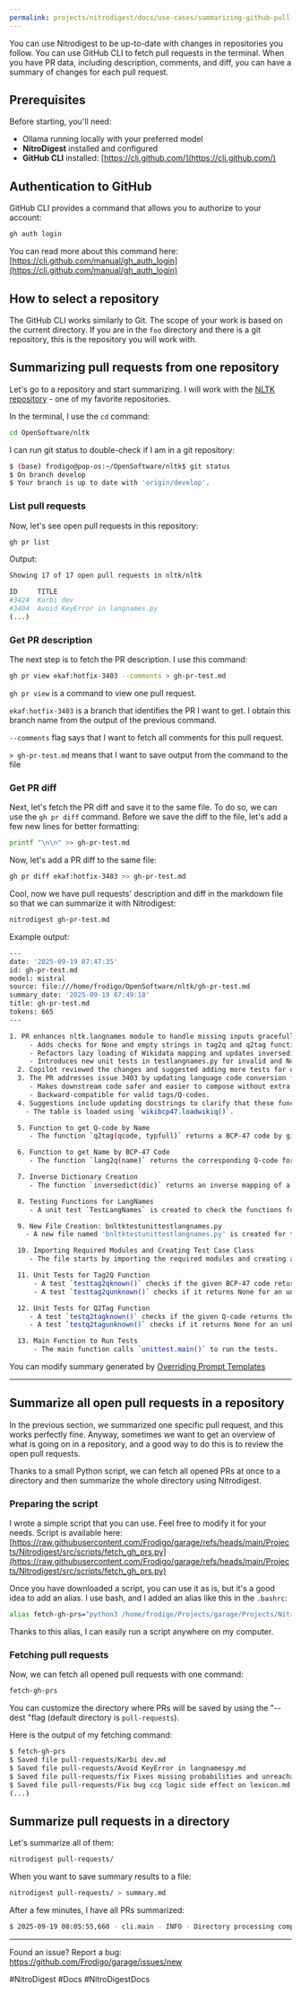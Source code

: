 ```yaml
---
permalink: projects/nitrodigest/docs/use-cases/summarizing-github-pull-requests
---
```

You can use Nitrodigest to be up-to-date with changes in repositories you follow. You can use GitHub CLI to fetch pull requests in the terminal. When you have PR data, including description, comments, and diff, you can have a summary of changes for each pull request.

## Prerequisites

Before starting, you'll need:

- Ollama running locally with your preferred model
- **NitroDigest** installed and configured
- **GitHub CLI** installed: [https://cli.github.com/](https://cli.github.com/)

## Authentication to GitHub

GitHub CLI provides a command that allows you to authorize to your account:

```bash
gh auth login
```

You can read more about this command here: [https://cli.github.com/manual/gh_auth_login](https://cli.github.com/manual/gh_auth_login)

## How to select a repository

The GitHub CLI works similarly to Git. The scope of your work is based on the current directory. If you are in the `foo` directory and there is a git repository, this is the repository you will work with.

## Summarizing pull requests from one repository

Let's go to a repository and start summarizing. I will work with the [NLTK repository](https://github.com/nltk/nltk) - one of my favorite repositories.

In the terminal, I use the `cd` command:

```bash
cd OpenSoftware/nltk
```

I can run git status to double-check if I am in a git repository:

```bash
$ (base) frodigo@pop-os:~/OpenSoftware/nltk$ git status
$ On branch develop
$ Your branch is up to date with 'origin/develop'.
```

### List pull requests

Now, let's see open pull requests in this repository:

```bash
gh pr list
```

Output:

```bash
Showing 17 of 17 open pull requests in nltk/nltk

ID     TITLE                                                                           BRANCH                                                         CREATED AT
#3424  Karbi dev                                                                       melur-cu:karbi_dev                                             about 14 hours ago
#3404  Avoid KeyError in langnames.py                                                  ekaf:hotfix-3403                                               about 2 months ago
(...)
```

### Get PR description

The next step is to fetch the PR description. I use this command:

```bash
gh pr view ekaf:hotfix-3403 --comments > gh-pr-test.md
```

`gh pr view` is a command to view one pull request.

`ekaf:hotfix-3403` is a branch that identifies the PR I want to get. I obtain this branch name from the output of the previous command.

`--comments` flag says that I want to fetch all comments for this pull request.

`> gh-pr-test.md` means that I want to save output from the command to the file

### Get PR diff

Next, let's fetch the PR diff and save it to the same file. To do so, we can use the `gh pr diff` command. Before we save the diff to the file, let's add a few new lines for better formatting:

```bash
printf "\n\n" >> gh-pr-test.md
```

Now, let's add a PR diff to the same file:

```bash
gh pr diff ekaf:hotfix-3403 >> gh-pr-test.md
```

Cool, now we have pull requests' description and diff in the markdown file so that we can summarize it with Nitrodigest:

```bash
nitrodigest gh-pr-test.md
```

Example output:

```bash
---
date: '2025-09-19 07:47:35'
id: gh-pr-test.md
model: mistral
source: file:///home/frodigo/OpenSoftware/nltk/gh-pr-test.md
summary_date: '2025-09-19 07:49:18'
title: gh-pr-test.md
tokens: 665
---

1. PR enhances nltk.langnames module to handle missing inputs gracefully.
     - Adds checks for None and empty strings in tag2q and q2tag functions.
     - Refactors lazy loading of Wikidata mapping and updates inversedictionary generation.
     - Introduces new unit tests in testlangnames.py for invalid and None inputs.
  2. Copilot reviewed the changes and suggested adding more tests for edge cases to ensure expected behavior.
  3. The PR addresses issue 3403 by updating language code conversion functions to use .get() for dictionary lookups, preventing KeyError exceptions.
     - Makes downstream code safer and easier to compose without extra exception handling.
     - Backward-compatible for valid tags/Q-codes.
  4. Suggestions include updating docstrings to clarify that these functions may return None and adding tests for unknown tags/Q-codes to verify the new behavior. 1. Wikidata Conversion Table Loaded Explicitly
    - The table is loaded using `wikibcp47.loadwikiq()`.

  5. Function to get Q-code by Name
     - The function `q2tag(qcode, typfull)` returns a BCP-47 code by given Q-code.

  6. Function to get Name by BCP-47 Code
     - The function `lang2q(name)` returns the corresponding Q-code for a given BCP-47 code.

  7. Inverse Dictionary Creation
     - The function `inversedict(dic)` returns an inverse mapping of a dictionary if it is bijective.

  8. Testing Functions for LangNames
     - A unit test `TestLangNames` is created to check the functions for known and unknown Q-codes and BCP-47 codes.

  9. New File Creation: bnltktestunittestlangnames.py
    - A new file named 'bnltktestunittestlangnames.py' is created for the test case.

  10. Importing Required Modules and Creating Test Case Class
     - The file starts by importing the required modules and creating a test case class `TestLangNames`.

  11. Unit Tests for Tag2Q Function
      - A test `testtag2qknown()` checks if the given BCP-47 code returns the correct Q-code.
      - A test `testtag2qunknown()` checks if it returns None for an unknown tag.

  12. Unit Tests for Q2Tag Function
     - A test `testq2tagknown()` checks if the given Q-code returns the correct BCP-47 code.
     - A test `testq2tagunknown()` checks if it returns None for an unknown Q-code.

  13. Main Function to Run Tests
      - The main function calls `unittest.main()` to run the tests.
```

You can modify summary generated by [Overriding Prompt Templates](Overriding%20Prompt%20Templates.md)

---

## Summarize all open pull requests in a repository

In the previous section, we summarized one specific pull request, and this works perfectly fine. Anyway, sometimes we want to get an overview of what is going on in a repository, and a good way to do this is to review the open pull requests.

Thanks to a small Python script, we can fetch all opened PRs at once to a directory and then summarize the whole directory using Nitrodigest.

### Preparing the script

I wrote a simple script that you can use. Feel free to modify it for your needs. Script is available here: [https://raw.githubusercontent.com/Frodigo/garage/refs/heads/main/Projects/Nitrodigest/src/scripts/fetch_gh_prs.py](https://raw.githubusercontent.com/Frodigo/garage/refs/heads/main/Projects/Nitrodigest/src/scripts/fetch_gh_prs.py)

Once you have downloaded a script, you can use it as is, but it's a good idea to add an alias. I use bash, and I added an alias like this in the `.bashrc`:

```bash
alias fetch-gh-prs="python3 /home/frodigo/Projects/garage/Projects/Nitrodigest/src/scripts/fetch_gh_prs.py"
```

Thanks to this alias, I can easily run a script anywhere on my computer.

### Fetching pull requests

Now, we can fetch all opened pull requests with one command:

```bash
fetch-gh-prs
```

You can customize the directory where PRs will be saved by using the "--dest "flag (default directory is `pull-requests`).

Here is the output of my fetching command:

```bash
$ fetch-gh-prs
$ Saved file pull-requests/Karbi dev.md
$ Saved file pull-requests/Avoid KeyError in langnamespy.md
$ Saved file pull-requests/fix Fixes missing probabilities and unreachable rules in $ PCFG CNF conversion.md
$ Saved file pull-requests/Fix bug ccg logic side effect on lexicon.md
(...)
```

## Summarize pull requests in a directory

Let's summarize all of them:

```bash
nitrodigest pull-requests/
```

When you want to save summary results to a file:

```bash
nitrodigest pull-requests/ > summary.md
```

After a few minutes, I have all PRs summarized:

```bash
$ 2025-09-19 08:05:55,660 - cli.main - INFO - Directory processing complete: 17 of 17 files processed successfully
```

---
Found an issue? Report a bug: <https://github.com/Frodigo/garage/issues/new>

#NitroDigest #Docs #NitroDigestDocs
